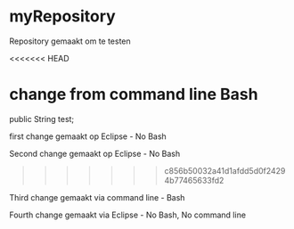 # myRepository
Repository gemaakt om te testen

<<<<<<< HEAD

change from command line Bash
=======
public String test;


first change gemaakt op Eclipse - No Bash

Second change gemaakt op Eclipse - No Bash
>>>>>>> c856b50032a41d1afdd5d0f24294b77465633fd2

Third change gemaakt via command line - Bash

Fourth change gemaakt via Eclipse - No Bash, No command line
